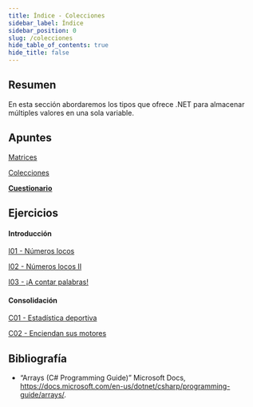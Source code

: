 ```yaml
---
title: Índice - Colecciones
sidebar_label: Índice
sidebar_position: 0
slug: /colecciones
hide_table_of_contents: true
hide_title: false
---
```


## Resumen
En esta sección abordaremos los tipos que ofrece .NET para almacenar múltiples valores en una sola variable.
    
## Apuntes

[Matrices](./Apuntes/00-matrices.md)

[Colecciones](./Apuntes/01-colecciones.md)

**[Cuestionario](./Apuntes/cuestionario.md)**

## Ejercicios
#### Introducción

[I01 - Números locos](./Ejercicios/I01-numeros-locos.md)

[I02 - Números locos II](./Ejercicios/I02-numeros-locos-II.md)

[I03 - ¡A contar palabras!](./Ejercicios/I03-contador-palabras.md)

#### Consolidación

[C01 - Estadística deportiva](./Ejercicios/C01-estadistica-deportiva.md)

[C02 - Enciendan sus motores](./Ejercicios/C02-enciendan-sus-motores.md)

## Bibliografía
* “Arrays (C# Programming Guide)” Microsoft Docs, https://docs.microsoft.com/en-us/dotnet/csharp/programming-guide/arrays/.

